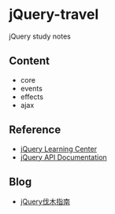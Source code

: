 # jQuery-travel

jQuery study notes

## Content
* core
* events
* effects
* ajax

## Reference
* [jQuery Learning Center](http://learn.jquery.com/)
* [jQuery API Documentation](http://api.jquery.com/)

## Blog
* [jQuery伐木指南](http://yrq110.me/2017/04/11/20170411-jquery-travel/)